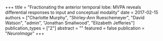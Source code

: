 +++
title = "Fractionating the anterior temporal lobe: MVPA reveals differential responses to input and conceptual modality"
date = 2017-02-15
authors = ["Charlotte Murphy", "Shirley-Ann Rueschemeyer", "David Watson", "admin", "Jonathan Smallwood", "Elizabeth Jefferies"]
publication_types = ["2"]
abstract = ""
featured = false
publication = "*NeuroImage*"
+++

